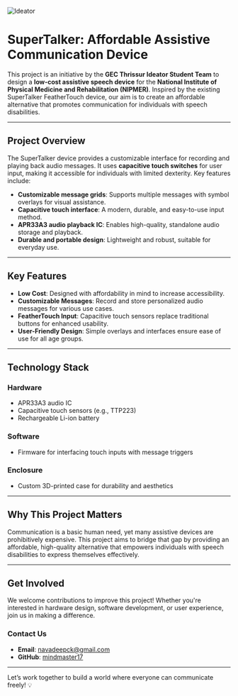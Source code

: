 ![Ideator](https://img.shields.io/badge/%F0%9F%92%A1Ideator%20gect-f3f0e8?style=for-the-badge)



# **SuperTalker: Affordable Assistive Communication Device**

This project is an initiative by the **GEC Thrissur Ideator Student Team** to design a **low-cost assistive speech device** for the **National Institute of Physical Medicine and Rehabilitation (NIPMER)**. Inspired by the existing SuperTalker FeatherTouch device, our aim is to create an affordable alternative that promotes communication for individuals with speech disabilities.

---

## **Project Overview**
The SuperTalker device provides a customizable interface for recording and playing back audio messages. It uses **capacitive touch switches** for user input, making it accessible for individuals with limited dexterity. Key features include:

- **Customizable message grids**: Supports multiple messages with symbol overlays for visual assistance.
- **Capacitive touch interface**: A modern, durable, and easy-to-use input method.
- **APR33A3 audio playback IC**: Enables high-quality, standalone audio storage and playback.
- **Durable and portable design**: Lightweight and robust, suitable for everyday use.

---

## **Key Features**
- **Low Cost**: Designed with affordability in mind to increase accessibility.
- **Customizable Messages**: Record and store personalized audio messages for various use cases.
- **FeatherTouch Input**: Capacitive touch sensors replace traditional buttons for enhanced usability.
- **User-Friendly Design**: Simple overlays and interfaces ensure ease of use for all age groups.

---

## **Technology Stack**
### **Hardware**
- APR33A3 audio IC
- Capacitive touch sensors (e.g., TTP223)
- Rechargeable Li-ion battery

### **Software**
- Firmware for interfacing touch inputs with message triggers

### **Enclosure**
- Custom 3D-printed case for durability and aesthetics

---

## **Why This Project Matters**
Communication is a basic human need, yet many assistive devices are prohibitively expensive. This project aims to bridge that gap by providing an affordable, high-quality alternative that empowers individuals with speech disabilities to express themselves effectively.

---

## **Get Involved**
We welcome contributions to improve this project! Whether you're interested in hardware design, software development, or user experience, join us in making a difference.

### **Contact Us**
- **Email**: [navadeepck@gmail.com](mailto:navadeepck@gmail.com)
- **GitHub**: [mindmaster17](https://github.com/mindmaster17)

---

Let’s work together to build a world where everyone can communicate freely! 💡
